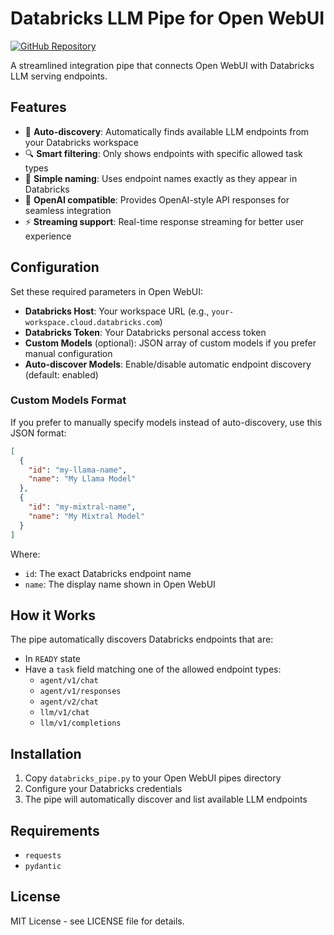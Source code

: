 # Databricks LLM Pipe for Open WebUI

[![GitHub Repository](https://img.shields.io/badge/GitHub-mlevit%2Fopen--webui--databricks--pipe-blue?logo=github)](https://github.com/mlevit/open-webui-databricks-pipe)

A streamlined integration pipe that connects Open WebUI with Databricks LLM serving endpoints.

## Features

- 🚀 **Auto-discovery**: Automatically finds available LLM endpoints from your Databricks workspace
- 🔍 **Smart filtering**: Only shows endpoints with specific allowed task types
- 🎯 **Simple naming**: Uses endpoint names exactly as they appear in Databricks
- 🔄 **OpenAI compatible**: Provides OpenAI-style API responses for seamless integration
- ⚡ **Streaming support**: Real-time response streaming for better user experience

## Configuration

Set these required parameters in Open WebUI:

- **Databricks Host**: Your workspace URL (e.g., `your-workspace.cloud.databricks.com`)
- **Databricks Token**: Your Databricks personal access token
- **Custom Models** (optional): JSON array of custom models if you prefer manual configuration
- **Auto-discover Models**: Enable/disable automatic endpoint discovery (default: enabled)

### Custom Models Format

If you prefer to manually specify models instead of auto-discovery, use this JSON format:

```json
[
  {
    "id": "my-llama-name",
    "name": "My Llama Model"
  },
  {
    "id": "my-mixtral-name",
    "name": "My Mixtral Model"
  }
]
```

Where:

- `id`: The exact Databricks endpoint name
- `name`: The display name shown in Open WebUI

## How it Works

The pipe automatically discovers Databricks endpoints that are:

- In `READY` state
- Have a `task` field matching one of the allowed endpoint types:
  - `agent/v1/chat`
  - `agent/v1/responses`
  - `agent/v2/chat`
  - `llm/v1/chat`
  - `llm/v1/completions`

## Installation

1. Copy `databricks_pipe.py` to your Open WebUI pipes directory
2. Configure your Databricks credentials
3. The pipe will automatically discover and list available LLM endpoints

## Requirements

- `requests`
- `pydantic`

## License

MIT License - see LICENSE file for details.
